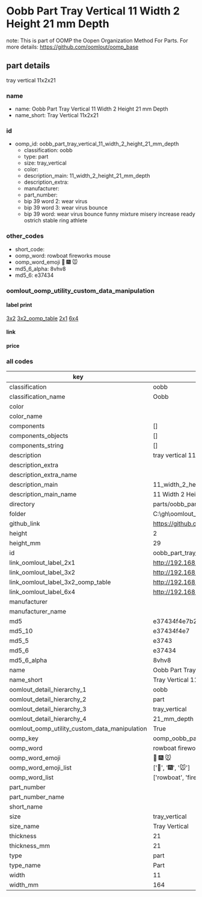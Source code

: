 # Oobb Part Tray Vertical 11 Width 2 Height 21 mm Depth  

note: This is part of OOMP the Oopen Organization Method For Parts. For more details: https://github.com/oomlout/oomp_base

##  part details
  



tray vertical 11x2x21



### name
* name: Oobb Part Tray Vertical 11 Width 2 Height 21 mm Depth
* name_short: Tray Vertical 11x2x21 
### id
* oomp_id: oobb_part_tray_vertical_11_width_2_height_21_mm_depth
  * classification: oobb
  * type: part
  * size: tray_vertical
  * color: 
  * description_main: 11_width_2_height_21_mm_depth
  * description_extra: 
  * manufacturer: 
  * part_number: 
  * bip 39 word 2: wear virus
  * bip 39 word 3: wear virus bounce
  * bip 39 word: wear virus bounce funny mixture misery increase ready ostrich stable ring athlete

### other_codes
* short_code: 
* oomp_word: rowboat fireworks mouse
* oomp_word_emoji :rowboat: :fireworks: :mouse:
* md5_6_alpha: 8vhv8
* md5_6: e37434






### oomlout_oomp_utility_custom_data_manipulation
#### label print
[3x2](http://192.168.1.245:1112/?label=oomp%208vhv8)
[3x2_oomp_table](http://192.168.1.108:1112/?label=oomp%208vhv8)
[2x1](http://192.168.1.242:1112/?label=oomp%208vhv8)
[6x4](http://192.168.1.55:1112/?label=oomp%208vhv8)    

#### link

                              

#### price







### all codes 
| key | value |  
| --- | --- |  
| classification | oobb |  
| classification_name | Oobb |  
| color |  |  
| color_name |  |  
| components | [] |  
| components_objects | [] |  
| components_string | [] |  
| description | tray vertical 11x2x21 |  
| description_extra |  |  
| description_extra_name |  |  
| description_main | 11_width_2_height_21_mm_depth |  
| description_main_name | 11 Width 2 Height 21 mm Depth |  
| directory | parts/oobb_part_tray_vertical_11_width_2_height_21_mm_depth |  
| folder | C:\gh\oomlout_oobb_version_4_generated_parts\parts\oobb_part_tray_vertical_11_width_2_height_21_mm_depth |  
| github_link | https://github.com/oomlout/oomlout_oomp_part_src/tree/main/parts/oobb_part_tray_vertical_11_width_2_height_21_mm_depth |  
| height | 2 |  
| height_mm | 29 |  
| id | oobb_part_tray_vertical_11_width_2_height_21_mm_depth |  
| link_oomlout_label_2x1 | http://192.168.1.242:1112/?label=oomp%208vhv8 |  
| link_oomlout_label_3x2 | http://192.168.1.245:1112/?label=oomp%208vhv8 |  
| link_oomlout_label_3x2_oomp_table | http://192.168.1.108:1112/?label=oomp%208vhv8 |  
| link_oomlout_label_6x4 | http://192.168.1.55:1112/?label=oomp%208vhv8 |  
| manufacturer |  |  
| manufacturer_name |  |  
| md5 | e37434f4e7b2ce5636c725e234fd27c3 |  
| md5_10 | e37434f4e7 |  
| md5_5 | e3743 |  
| md5_6 | e37434 |  
| md5_6_alpha | 8vhv8 |  
| name | Oobb Part Tray Vertical 11 Width 2 Height 21 mm Depth |  
| name_short | Tray Vertical 11x2x21  |  
| oomlout_detail_hierarchy_1 | oobb |  
| oomlout_detail_hierarchy_2 | part |  
| oomlout_detail_hierarchy_3 | tray_vertical |  
| oomlout_detail_hierarchy_4 | 21_mm_depth |  
| oomlout_oomp_utility_custom_data_manipulation | True |  
| oomp_key | oomp_oobb_part_tray_vertical_11_width_2_height_21_mm_depth |  
| oomp_word | rowboat fireworks mouse |  
| oomp_word_emoji | :rowboat: :fireworks: :mouse: |  
| oomp_word_emoji_list | [':rowboat:', ':fireworks:', ':mouse:'] |  
| oomp_word_list | ['rowboat', 'fireworks', 'mouse'] |  
| part_number |  |  
| part_number_name |  |  
| short_name |  |  
| size | tray_vertical |  
| size_name | Tray Vertical |  
| thickness | 21 |  
| thickness_mm | 21 |  
| type | part |  
| type_name | Part |  
| width | 11 |  
| width_mm | 164 |  
